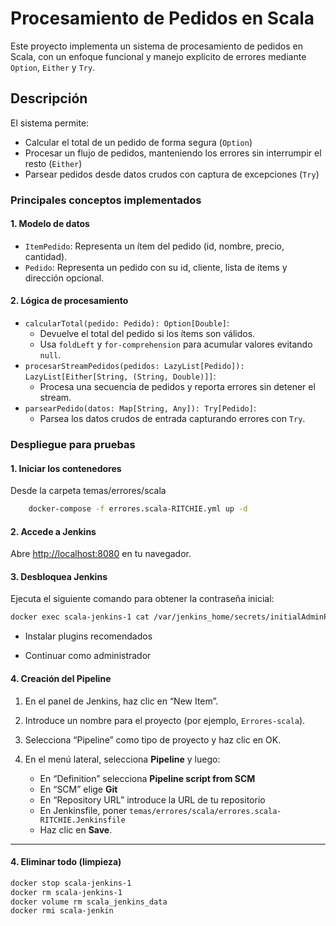 # Procesamiento de Pedidos en Scala

Este proyecto implementa un sistema de procesamiento de pedidos en Scala, con un enfoque funcional y manejo explícito de errores mediante `Option`, `Either` y `Try`.

## Descripción

El sistema permite:
- Calcular el total de un pedido de forma segura (`Option`)
- Procesar un flujo de pedidos, manteniendo los errores sin interrumpir el resto (`Either`)
- Parsear pedidos desde datos crudos con captura de excepciones (`Try`)

### Principales conceptos implementados

#### 1. Modelo de datos
- `ItemPedido`: Representa un ítem del pedido (id, nombre, precio, cantidad).
- `Pedido`: Representa un pedido con su id, cliente, lista de ítems y dirección opcional.

#### 2. Lógica de procesamiento
- `calcularTotal(pedido: Pedido): Option[Double]`: 
  - Devuelve el total del pedido si los ítems son válidos.
  - Usa `foldLeft` y `for-comprehension` para acumular valores evitando `null`.
- `procesarStreamPedidos(pedidos: LazyList[Pedido]): LazyList[Either[String, (String, Double)]]`: 
  - Procesa una secuencia de pedidos y reporta errores sin detener el stream.
- `parsearPedido(datos: Map[String, Any]): Try[Pedido]`: 
  - Parsea los datos crudos de entrada capturando errores con `Try`.

  
### Despliegue para pruebas

#### 1. Iniciar los contenedores ####

Desde la carpeta temas/errores/scala

```bash
    docker-compose -f errores.scala-RITCHIE.yml up -d
```
#### 2. Accede a Jenkins

Abre [http://localhost:8080](http://localhost:8080) en tu navegador.

#### 3. Desbloquea Jenkins
Ejecuta el siguiente comando para obtener la contraseña inicial:

```bash
docker exec scala-jenkins-1 cat /var/jenkins_home/secrets/initialAdminPassword
```

- Instalar plugins recomendados

- Continuar como administrador

#### 4. Creación del Pipeline

1. En el panel de Jenkins, haz clic en “New Item”.
2. Introduce un nombre para el proyecto (por ejemplo, `Errores-scala`).
3. Selecciona “Pipeline” como tipo de proyecto y haz clic en OK.
4. En el menú lateral, selecciona **Pipeline** y luego:

    - En “Definition” selecciona **Pipeline script from SCM**
    - En “SCM” elige **Git**
    - En “Repository URL” introduce la URL de tu repositorio
    - En Jenkinsfile, poner `temas/errores/scala/errores.scala-RITCHIE.Jenkinsfile`
    - Haz clic en **Save**.

---

 #### 4. Eliminar todo (limpieza)
```bash
docker stop scala-jenkins-1
docker rm scala-jenkins-1
docker volume rm scala_jenkins_data
docker rmi scala-jenkin
```
